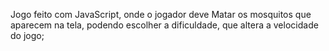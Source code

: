 Jogo feito com JavaScript, onde o jogador deve Matar os mosquitos que aparecem na tela, podendo escolher a dificuldade, que altera a velocidade do jogo;
